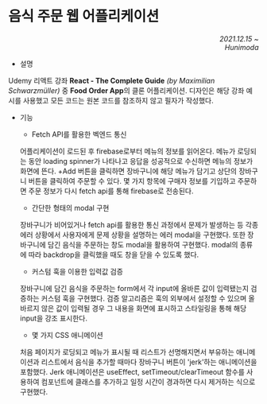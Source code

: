 # 음식 주문 웹 어플리케이션

_<div align="right">2021.12.15 ~</div>_
_<div align="right">Hunimoda</div>_

- 설명

Udemy 리액트 강좌 **React - The Complete Guide** _(by Maximilian Schwarzmüller)_ 중 **Food Order App**의 클론 어플리케이션. 디자인은 해당 강좌 예시를 사용했고 모든 코드는 원본 코드를 참조하지 않고 필자가 작성했다.

- 기능

  - Fetch API를 활용한 벡엔드 통신

  어플리케이션이 로드된 후 firebase로부터 메뉴의 정보를 읽어온다. 메뉴가 로딩되는 동안 loading spinner가 나타나고 응답을 성공적으로 수신하면 메뉴의 정보가 화면에 뜬다. +Add 버튼을 클릭하면 장바구니에 해당 메뉴가 담기고 상단의 장바구니 버튼을 클릭하여 주문할 수 있다. 몇 가지 항목에 구매자 정보를 기입하고 주문하면 주문 정보가 다시 fetch api를 통해 firebase로 전송된다.

  - 간단한 형태의 modal 구현

  장바구니가 비어있거나 fetch api를 활용한 통신 과정에서 문제가 발생하는 등 각종 에러 상황에서 사용자에게 문제 상황을 설명하는 에러 modal을 구현했다. 또한 장바구니에 담긴 음식을 주문하는 창도 modal을 활용하여 구현했다. modal의 종류에 따라 backdrop을 클릭했을 때도 창을 닫을 수 있도록 했다.

  - 커스텀 훅을 이용한 입력값 검증

  장바구니에 담긴 음식을 주문하는 form에서 각 input에 올바른 값이 입력됐는지 검증하는 커스텀 훅을 구현했다. 검증 알고리즘은 훅의 외부에서 설정할 수 있으며 올바르지 않은 값이 입력될 경우 그 내용을 화면에 표시하고 스타일링을 통해 해당 input을 강조 표시한다.

  - 몇 가지 CSS 애니메이션

  처음 페이지가 로딩되고 메뉴가 표시될 때 리스트가 선명해지면서 부유하는 애니메이션과 리스트에서 음식을 추가할 때마다 장바구니 버튼이 'jerk'하는 애니메이션을 포함했다. Jerk 애니메이션은 useEffect, setTimeout/clearTimeout 함수를 사용하여 컴포넌트에 클래스를 추가하고 일정 시간이 경과하면 다시 제거하는 식으로 구현했다.

